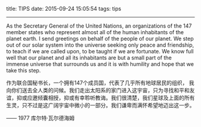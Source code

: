 title: TIPS
date: 2015-09-24 15:05:54
tags: tips

---

As the Secretary General of the United Nations, an organizations of the 147 member states who represent almost all of the human inhabitants of the planet earth. I send greetings on behalf of the people of our planet. We step out of our solar system into the universe seeking only peace and friendship, to teach if we are called upon, to be taught if we are fortunate. We know full well that our planet and all its inhabitants are but a small part of the immense universe that surrounds us and it is with humility and hope that we take this step.

作为联合国秘书长，一个拥有147个成员国，代表了几乎所有地球居民的组织， 我向你们送去全人类的问候。我们走出太阳系的家门进入这宇宙，只为寻找和平和友谊，抑或应邀倾囊相授，抑或有幸聆听教诲。我们很清楚，我们星球及上面的所有生灵，只不过是这广阔宇宙中微小的一部分。我们谦卑而满怀希望地迈出这一步。

—— 1977 库尔特·瓦尔德海姆